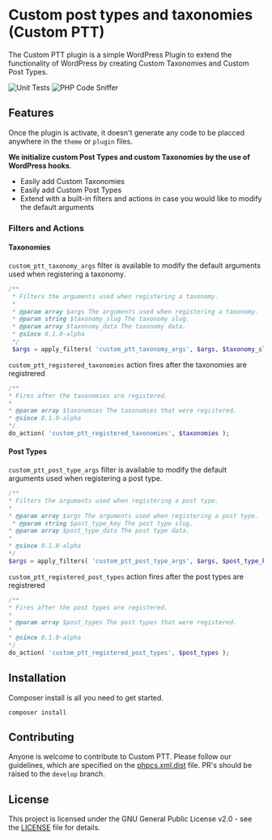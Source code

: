 # Custom post types and taxonomies (Custom PTT)

The Custom PTT plugin is a simple WordPress Plugin to extend the functionality of WordPress by creating Custom Taxonomies and Custom Post Types.

![Unit Tests](https://github.com/freibergergarcia/custom-post-types-taxonomies/actions/workflows/run-phpunit.yml/badge.svg)
![PHP Code Sniffer](https://github.com/freibergergarcia/custom-post-types-taxonomies/actions/workflows/run-phpcs.yml/badge.svg)

## Features

Once the plugin is activate, it doesn't generate any code to be placced anywhere in the `theme` or `plugin` files.  

**We initialize custom Post Types and custom Taxonomies by the use of WordPress hooks**.

- Easily add Custom Taxonomies
- Easily add Custom Post Types
- Extend with a built-in filters and actions in case you would like to modify the default arguments

### Filters and Actions

#### Taxonomies

`custom_ptt_taxonomy_args` filter is available to modify the default arguments used when registering a taxonomy.
```php 
/**
 * Filters the arguments used when registering a taxonomy.
 *
 * @param array $args The arguments used when registering a taxonomy.
 * @param string $taxonomy_slug The taxonomy slug.
 * @param array $taxonomy_data The taxonomy data.
 * @since 0.1.0-alpha
 */
 $args = apply_filters( 'custom_ptt_taxonomy_args', $args, $taxonomy_slug, $taxonomy_data );
```

`custom_ptt_registered_taxonomies` action fires after the taxonomies are registrered
```php 
/**
* Fires after the taxonomies are registered.
*
* @param array $taxonomies The taxonomies that were registered.
* @since 0.1.0-alpha
*/
do_action( 'custom_ptt_registered_taxonomies', $taxonomies );
```

#### Post Types

`custom_ptt_post_type_args` filter is available to modify the default arguments used when registering a post type.
```php 
/**
* Filters the arguments used when registering a post type.
*
* @param array $args The arguments used when registering a post type.
 * @param string $post_type_key The post type slug.
* @param array $post_type_data The post type data.
*
* @since 0.1.0-alpha
*/
$args = apply_filters( 'custom_ptt_post_type_args', $args, $post_type_key, $post_type_data );
```

`custom_ptt_registered_post_types` action fires after the post types are registrered
```php 
/**
* Fires after the post types are registered.
*
* @param array $post_types The post types that were registered.
*
* @since 0.1.0-alpha
*/
do_action( 'custom_ptt_registered_post_types', $post_types );
```

## Installation

Composer install is all you need to get started.
```
composer install
```

## Contributing

Anyone is welcome to contribute to Custom PTT. Please follow our guidelines, which are specified on the [phpcs.xml.dist](phpcs.xml.dist) file.
PR's should be raised to the `develop` branch.

## License

This project is licensed under the GNU General Public License v2.0 - see the [LICENSE](LICENSE) file for details.
